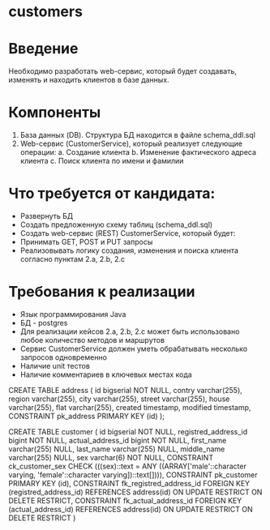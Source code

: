 # customers

# Введение
Необходимо разработать web-сервис, который будет создавать, изменять и находить
клиентов в базе данных.
# Компоненты
1. База данных (DB). Структура БД находится в файле schema_ddl.sql
2. Web-сервис (CustomerService), который реализует следующие операции:
a. Создание клиента
b. Изменение фактического адреса клиента
c. Поиск клиента по имени и фамилии
# Что требуется от кандидата:
- Развернуть БД
- Создать предложенную схему таблиц (schema_ddl.sql)
- Создать web-сервис (REST) CustomerService, который будет:
- Принимать GET, POST и PUT запросы
- Реализовывать логику создания, изменения и поиска клиента согласно
пунктам 2.a, 2.b, 2.c
# Требования к реализации
- Язык программирования Java
- БД - postgres
- Для реализации кейсов 2.a, 2.b, 2.c может быть использовано любое
количество методов и маршрутов
- Сервис CustomerService должен уметь обрабатывать несколько запросов
одновременно
- Наличие unit тестов
- Наличие комментариев в ключевых местах кода


CREATE TABLE address (
id bigserial NOT NULL,
contry varchar(255),
region varchar(255),
city varchar(255),
street varchar(255),
house varchar(255),
flat varchar(255),
created timestamp,
modified timestamp,
CONSTRAINT pk_address PRIMARY KEY (id)
);

CREATE TABLE customer (
id bigserial NOT NULL,
registred_address_id bigint NOT NULL,
actual_address_id bigint NOT NULL,
first_name varchar(255) NULL,
last_name varchar(255) NULL,
middle_name varchar(255) NULL,
sex varchar(6) NOT NULL,
CONSTRAINT ck_customer_sex CHECK (((sex)::text = ANY ((ARRAY['male'::character
varying, 'female'::character varying])::text[]))),
CONSTRAINT pk_customer PRIMARY KEY (id),
CONSTRAINT fk_registred_address_id FOREIGN KEY (registred_address_id)
REFERENCES address(id) ON UPDATE RESTRICT ON DELETE RESTRICT,
CONSTRAINT fk_actual_address_id FOREIGN KEY (actual_address_id) REFERENCES
address(id) ON UPDATE RESTRICT ON DELETE RESTRICT
)
